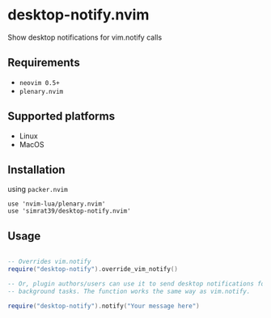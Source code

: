 # desktop-notify.nvim
Show desktop notifications for vim.notify calls

## Requirements

- `neovim 0.5+`
- `plenary.nvim`

## Supported platforms
- Linux
- MacOS

## Installation

using `packer.nvim`

```
use 'nvim-lua/plenary.nvim'
use 'simrat39/desktop-notify.nvim'
```

## Usage

```lua

-- Overrides vim.notify
require("desktop-notify").override_vim_notify()

-- Or, plugin authors/users can use it to send desktop notifications for
-- background tasks. The function works the same way as vim.notify.

require("desktop-notify").notify("Your message here")
```
